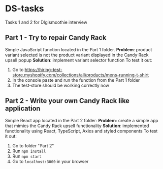 # DS-tasks
Tasks 1 and 2 for DIgismoothie interview
## Part 1 - Try to repair Candy Rack
Simple JavaScript function located in the Part 1 folder.
**Problem**: product variant selected is not the product variant displayed in the Candy Rack upsell popup
**Solution**: implement variant selector function
To test it out:
 1. Go to https://hiring-test-store.myshopify.com/collections/all/products/mens-running-t-shirt
 2. In the console paste and run the function from the Part 1 folder
 3. The test-store should be working correctly now

## Part 2 - Write your own Candy Rack like application
Simple React app located in the Part 2 folder:
**Problem**: create a simple app that mimics the Candy Rack upsell functionality
**Solution**: implemented functionality using React, TypeScript, Axios and styled components
To test it out:
 1. Go to folder "Part 2"
 2. Run `npm install`
 3. Run `npm start`
 4. Go to `localhost:3000` in your browser
